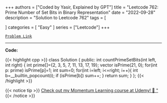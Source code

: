 
+++
authors = ["Coded by Yasir, Explained by GPT"]
title = "Leetcode 762: Prime Number of Set Bits in Binary Representation"
date = "2022-09-28"
description = "Solution to Leetcode 762"
tags = [
    
]
categories = [
    "Easy"
]
series = ["Leetcode"]
+++



[`Problem Link`](https://leetcode.com/problems/prime-number-of-set-bits-in-binary-representation/description/)

---

**Code:**

{{< highlight cpp >}}
class Solution {
public:
    int countPrimeSetBits(int left, int right) {
        int prime[]={2, 3, 5, 7, 11, 13, 17, 19};
        vector<bool> isPrime(21, 0);
        for(int p: prime) isPrime[p]=1;
        int sum=0;
        for(int i=left; i<=right; i++){
            int b=__builtin_popcount(i);
            if (isPrime[b]) sum++;
        }
        return sum;
    }
};
{{< /highlight >}}



{{< notice tip >}}
[Check out my Momentum Learning course at Udemy! 🚀 "](https://www.udemy.com/course/blind-75-the-data-structures-and-algorithms-essentials/)
{{< /notice >}}


